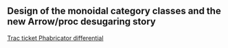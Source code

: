 ## Design of the monoidal category classes and the new Arrow/proc desugaring story

[ Trac ticket](https://ghc.haskell.org/trac/ghc/ticket/9596)[ Phabricator differential](https://phabricator.haskell.org/D212)